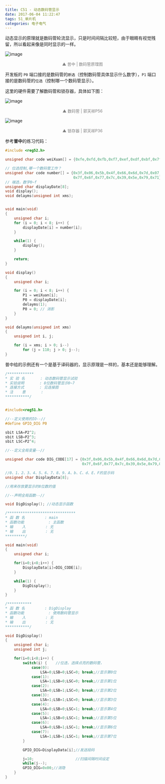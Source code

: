 ```yaml
---
title: C51 - 动态数码管显示
date: 2017-06-04 11:22:47
tags: 51_单片机
categories: 电子电气
---
```



动态显示的原理就是数码管轮流显示，只是时间间隔比较短，由于眼睛有视觉残留，所以看起来像是同时显示的一样。

<!--more-->

![image](http://image.huvjie.com/190223-01_img01.jpg)

<div style="font-size:13px;color:gray;text-align:center">▲ 普中 | 数码管原理图</div>


开发板的 `P0` 端口接的是数码管的`断选`（控制数码管具体显示什么数字），`P1` 端口接的是数码管的`位选`（控制哪一个数码管显示）。

这里的硬件需要了解数码管和锁存器，具体如下图：

![image](http://image.huvjie.com/190223-01_img02.jpg)

<div style="font-size:13px;color:gray;text-align:center">▲ 数码管 | 郭天祥P56</div>

![image](http://image.huvjie.com/190223-01_img03.jpg)

<div style="font-size:13px;color:gray;text-align:center">▲ 锁存器 | 郭天祥P36</div>

参考**普中**的练习代码：

```C
#include <reg52.h>

unsigned char code weiXuan[] = {0xfe,0xfd,0xfb,0xf7,0xef,0xdf,0xbf,0x7f};

// 位选控制,哪一个数码管工作？ 
unsigned char code number[] = {0x3f,0x06,0x5b,0x4f,0x66,0x6d,0x7d,0x07,
                               0x7f,0x6f,0x77,0x7c,0x39,0x5e,0x79,0x71};
// 端选，数字0~f
unsigned char displayDate[8];
void display();
void delayms(unsigned int xms);


void main(void) 
{
    unsigned char i;
    for (i = 0; i < 8; i++) {
        displayDate[i] = number[i];
    }

    while(1) {
        display();
    }

    return;
}

void display() 
{
    unsigned char i;

    for (i = 0; i < 8; i++) {
        P1 = weiXuan[i];
        P0 = displayDate[i];
        delayms(1);
        P0 = 0; // 消影
    }
}

void delayms(unsigned int xms) 
{
    unsigned int i, j;

    for (i = xms; i > 0; i--)
        for (j = 110; j > 0; j--);
}
```

普中给的示例还有一个是基于译码器的，显示原理是一样的，基本还是能够理解。

```C
/************                                                     
* 实 验 名       : 动态数码管显示试验
* 实验说明       : 8位数码管显示0~7
* 连接方式       : 见连接图
* 注    意       : 
***********/


#include<reg51.h>

//--定义使用的IO--//
#define GPIO_DIG P0

sbit LSA=P2^2;
sbit LSB=P2^3;
sbit LSC=P2^4;

//--定义全局变量--//

unsigned char code DIG_CODE[17] = {0x3f,0x06,0x5b,0x4f,0x66,0x6d,0x7d,0x07,
                                   0x7f,0x6f,0x77,0x7c,0x39,0x5e,0x79,0x71};

//0、1、2、3、4、5、6、7、8、9、A、b、C、d、E、F的显示码
unsigned char DisplayData[8];

//用来存放要显示的8位数的值

//--声明全局函数--//

void DigDisplay(); //动态显示函数

/*******************************
* 函 数 名         : main
* 函数功能           : 主函数
* 输    入         : 无
* 输    出         : 无
*********/

void main(void)
{
    unsigned char i;

    for(i=0;i<8;i++) {
        DisplayData[i]=DIG_CODE[i]; 
    }

    while(1) {
        DigDisplay();
    }      
}

/***********
* 函 数 名         : DigDisplay
* 函数功能           : 使用数码管显示
* 输    入         : 无
* 输    出         : 无
***********/

void DigDisplay()
{
    unsigned char i;
    unsigned int j;

    for(i=0;i<8;i++) {
        switch(i) {    //位选，选择点亮的数码管，
            case(0):
                LSA=0;LSB=0;LSC=0; break;//显示第0位
            case(1):
                LSA=1;LSB=0;LSC=0; break;//显示第1位
            case(2):
                LSA=0;LSB=1;LSC=0; break;//显示第2位
            case(3):
                LSA=1;LSB=1;LSC=0; break;//显示第3位
            case(4):
                LSA=0;LSB=0;LSC=1; break;//显示第4位
            case(5):
                LSA=1;LSB=0;LSC=1; break;//显示第5位
            case(6):
                LSA=0;LSB=1;LSC=1; break;//显示第6位
            case(7):
                LSA=1;LSB=1;LSC=1; break;//显示第7位 
        }

        GPIO_DIG=DisplayData[i];//发送段码

        j=10;                   //扫描间隔时间设定
        while(j--); 
        GPIO_DIG=0x00;//消隐
    }
}
```